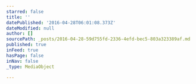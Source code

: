 ```yaml
---
starred: false
title: ''
datePublished: '2016-04-28T06:01:08.373Z'
dateModified: null
author: []
sourcePath: _posts/2016-04-28-59d755fd-2336-4efd-bec5-803a323389af.md
published: true
inFeed: true
hasPage: false
inNav: false
_type: MediaObject

---
```

